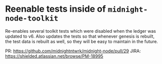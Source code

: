 # Reenable tests inside of `midnight-node-toolkit`

Re-enables several toolkit tests which were disabled when the ledger was updated to v6. Also updates the tests so that whenever genesis is rebuilt, the test data is rebuilt as well, so they will be easy to maintain in the future.

PR: https://github.com/midnightntwrk/midnight-node/pull/29
JIRA: https://shielded.atlassian.net/browse/PM-18995
